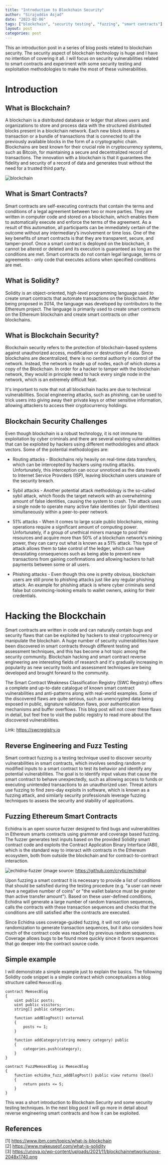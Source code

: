 ```yaml
---
title: "Introduction to Blockchain Security"
author: "Sirajuddin Asjad"
date: "2023-02-06"
tags: ["blockchain", "security testing", "fuzzing", "smart contracts"]
layout: post
categories: post
---
```


This an introduction post in a series of blog posts related to blockchain security. The security aspect of blockchain technology is huge and I have no intention of covering it all. I will focus on security vulnerabilities related to smart contracts and experiment with some security testing and exploitation methodologies to make the most of these vulnerabilities. 

# Introduction
## What is Blockchain?
A blockchain is a distributed database or ledger that allows users and organizations to store and process data with the structured distributed blocks present in a blockchain network. Each new block stores a transaction or a bundle of transactions that is connected to all the previously available blocks in the form of a cryptographic chain. Blockchains are best known for their crucial role in cryptocurrency systems, such as Bitcoin, for maintaining a secure and decentralized record of transactions. The innovation with a blockchain is that it guarantees the fidelity and security of a record of data and generates trust without the need for a trusted third party.

![blockchain](https://unova.io/wp-content/uploads/2021/11/blockchainnetworkunova-2048x1740.png)

## What is Smart Contracts?
Smart contracts are self-executing contracts that contain the terms and conditions of a legal agreement between two or more parties. They are written in computer code and stored on a blockchain, which enables them to automatically execute and enforce the terms of the agreement. As a result of this automation, all participants can be immediately certain of the outcome without any intermediary’s involvement or time loss. One of the key benefits of smart contracts is that they are transparent, secure, and tamper-proof. Once a smart contract is deployed on the blockchain, it cannot be altered or deleted and its execution is guaranteed as long as the conditions are met. Smart contracts do not contain legal language, terms or agreements - only code that executes actions when specified conditions are met. 

## What is Solidity?
Solidity is an object-oriented, high-level programming language used to create smart contracts that automate transactions on the blockchain. After being proposed in 2014, the language was developed by contributors to the Ethereum project. The language is primarily used to create smart contracts on the Ethereum blockchain and create smart contracts on other blockchains.

## What is Blockchain Security? 
Blockchain security refers to the protection of blockchain-based systems against unauthorized access, modification or destruction of data. Since blockchains are decentralized, there is no central authority in control of the network. Instead, the network is made up of nodes, each of which stores a copy of the Blockchain. In order for a hacker to tamper with the blockchain network, they would in principle need to hack every single node in the network, which is an extremely difficult feat. 

It's important to note that not all blockchain hacks are due to technical vulnerabilities. Social engineering attacks, such as phishing, can be used to trick users into giving away their private keys or other sensitive information, allowing attackers to access their cryptocurrency holdings.

## Blockchain Security Challenges
Even though blockchain is a robust technology, it is not immune to exploitation by cyber criminals and there are several existing vulnerabilities that can be exploited by hackers using different methodologies and attack vectors. Some of the potential methodologies are: 

* Routing attacks - Blockchains rely heavily on real-time data transfers, which can be intercepted by hackers using routing attacks. Unfortunately, this interception can occur unnoticed as the data travels to Internet Service Providers (ISP), leaving blockchain users unaware of the security breach.

* Sybil attacks - Another potential attack methodology is the so-called sybil attack, which floods the target network with an overwhelming amount of false identities, causing the system to crash. The attack uses a single node to operate many active fake identities (or Sybil identities) simultaneously within a peer-to-peer network.

* 51% attacks - When it comes to large scale public blockchains, mining operations require a significant amount of computing power. Unfortunately, if a group of unethical miners manage to pool their resources and acquire more than 50% of a blockchain network's mining power, they can carry out what is known as a 51% attack. This type of attack allows them to take control of the ledger, which can have devastating consequences such as being able to prevent new transactions from gaining confirmations and allowing hackers to halt payments between some or all users. 

* Phishing attacks - Even though this one is pretty obvious, blockchain users are still prone to phishing attacks just like any regular phishing attack. An example for phishing attack is where cyber criminals send false but convincing-looking emails to wallet owners, asking for their credentials. 

# Hacking the Blockchain
Smart contracts are written in code and can naturally contain bugs and security flaws that can be exploited by hackers to steal cryptocurrency or manipulate the blockchain. A huge number of security vulnerabilities have been discovered in smart contracts through different testing and assessment techniques, and this has become a hot topic among the security community. Blockchain hacking and smart contract reverse engineering are interesting fields of research and it's gradually increasing in popularity as new security tools and assessment techniques are being developed and brought forward to the community. 

The Smart Contract Weakness Classification Registry (SWC Registry) offers a complete and up-to-date catalogue of known smart contract vulnerabilities and anti-patterns along with real-world examples. Some of the discovered flaws are quite serious, such as unencrypted data being exposed in public, signature validation flaws, poor authentication mechanisms and buffer overflows. This blog post will not cover these flaws in detail, but feel free to visit the public registry to read more about the discovered vulnerabilities. 

Link: https://swcregistry.io

## Reverse Engineering and Fuzz Testing
Smart contract fuzzing is a testing technique used to discover security vulnerabilities in smart contracts, which involves sending random or modified inputs to a smart contract to test its behavior and identify any potential vulnerabilities. The goal is to identify input values that cause the smart contract to behave unexpectedly, such as allowing access to funds or executing unintended transactions to an unauthorized user. Threat actors use fuzzing to find zero-day exploits in software, which is known as a fuzzing attack, and similarly security professionals leverage fuzzing techniques to assess the security and stability of applications. 

## Fuzzing Ethereum Smart Contracts
Echidna is an open source fuzzer designed to find bugs and vulnerabilities in Ethereum smarts contracts using grammar and coverage based fuzzing. The fuzzer generates test inputs based on the provided Solidity smart contract code and exploits the Contract Application Binary Interface (ABI), which is the standard way to interact with contracts in the Ethereum ecosystem, both from outside the blockchain and for contract-to-contract interaction. 

![echidna-fuzzer](https://i.imgur.com/saFWti4.png)
(image source: https://github.com/crytic/echidna)

Upon fuzzing a smart contract it is necessary to provide a list of conditions that should be satisfied during the testing procedure (e.g. “a user can never have a negative number of coins” or "the wallet balance must be greater than active transfer amount"). Based on these user-defined conditions, Echidna will generate a large number of random transaction sequences, calls the contracts with these transaction sequences and checks that the conditions are still satisfied after the contracts are executed. 

Since Echidna uses coverage-guided fuzzing, it will not only use randomization to generate transaction sequences, but it also considers how much of the contract code was reached by previous random sequences. Coverage allows bugs to be found more quickly since it favors sequences that go deeper into the contract source code. 

## Simple example
I will demonstrate a simple example just to explain the basics. The following Solidity code snippet is a simple contract which conceptualizes a blog structure called `MemsecBlog`. 

``` solidity
contract MemsecBlog
{
    uint public posts;
    uint public visitors;
    string[] public categories;

    function addBlogPost() external 
    {
        posts += 1;
    }

    function addCategory(string memory category) public 
    {
        categories.push(category);
    }
}

contract FuzzMemsecBlog is MemsecBlog
{
    function echidna_fuzz_addBlogPost() public view returns (bool) 
    {
        return posts <= 5;
    }    
}
```

This was a short introduction to Blockchain Security and some security testing techniques. In the next blog post I will go more in detail about reverse engineering smart contracts and how it can be exploited. 

## References
[1] https://www.ibm.com/topics/what-is-blockchain <br>
[2] https://www.makeuseof.com/what-is-solidity <br>
[3] https://unova.io/wp-content/uploads/2021/11/blockchainnetworkunova-2048x1740.png 
